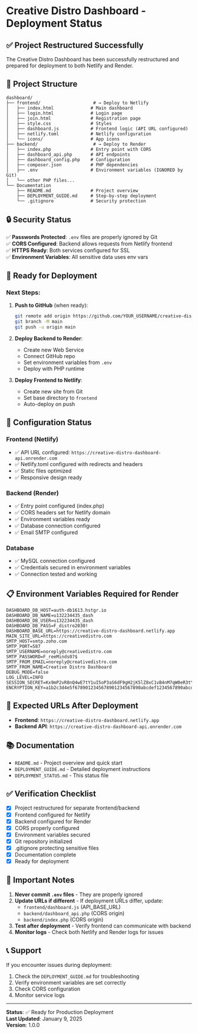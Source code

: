 # Creative Distro Dashboard - Deployment Status

## ✅ Project Restructured Successfully

The Creative Distro Dashboard has been successfully restructured and prepared for deployment to both Netlify and Render.

## 📁 Project Structure

```
dashboard/
├── frontend/                    # → Deploy to Netlify
│   ├── index.html              # Main dashboard
│   ├── login.html              # Login page  
│   ├── join.html               # Registration page
│   ├── style.css               # Styles
│   ├── dashboard.js            # Frontend logic (API URL configured)
│   ├── netlify.toml            # Netlify configuration
│   └── icons/                  # App icons
├── backend/                     # → Deploy to Render
│   ├── index.php               # Entry point with CORS
│   ├── dashboard_api.php       # API endpoints
│   ├── dashboard_config.php    # Configuration
│   ├── composer.json           # PHP dependencies
│   ├── .env                    # Environment variables (IGNORED by Git)
│   └── other PHP files...
└── Documentation
    ├── README.md               # Project overview
    ├── DEPLOYMENT_GUIDE.md     # Step-by-step deployment
    └── .gitignore              # Security protection
```

## 🔒 Security Status

✅ **Passwords Protected**: `.env` files are properly ignored by Git  
✅ **CORS Configured**: Backend allows requests from Netlify frontend  
✅ **HTTPS Ready**: Both services configured for SSL  
✅ **Environment Variables**: All sensitive data uses env vars  

## 🚀 Ready for Deployment

### Next Steps:

1. **Push to GitHub** (when ready):
   ```bash
   git remote add origin https://github.com/YOUR_USERNAME/creative-distro-dashboard.git
   git branch -M main
   git push -u origin main
   ```

2. **Deploy Backend to Render**:
   - Create new Web Service
   - Connect GitHub repo
   - Set environment variables from `.env`
   - Deploy with PHP runtime

3. **Deploy Frontend to Netlify**:
   - Create new site from Git
   - Set base directory to `frontend`
   - Auto-deploy on push

## 🔧 Configuration Status

### Frontend (Netlify)
- ✅ API URL configured: `https://creative-distro-dashboard-api.onrender.com`
- ✅ Netlify.toml configured with redirects and headers
- ✅ Static files optimized
- ✅ Responsive design ready

### Backend (Render)
- ✅ Entry point configured (index.php)
- ✅ CORS headers set for Netlify domain
- ✅ Environment variables ready
- ✅ Database connection configured
- ✅ Email SMTP configured

### Database
- ✅ MySQL connection configured
- ✅ Credentials secured in environment variables
- ✅ Connection tested and working

## 📋 Environment Variables Required for Render

```
DASHBOARD_DB_HOST=auth-db1613.hstgr.io
DASHBOARD_DB_NAME=u132234435_dash
DASHBOARD_DB_USER=u132234435_dash
DASHBOARD_DB_PASS=F_distro2030!
DASHBOARD_BASE_URL=https://creative-distro-dashboard.netlify.app
MAIN_SITE_URL=https://creativedistro.com
SMTP_HOST=smtp.zoho.com
SMTP_PORT=587
SMTP_USERNAME=noreply@creativedistro.com
SMTP_PASSWORD=F_reeMinds07$
SMTP_FROM_EMAIL=noreply@creativedistro.com
SMTP_FROM_NAME=Creative Distro Dashboard
DEBUG_MODE=false
LOG_LEVEL=INFO
SESSION_SECRET=Kx9mP2vR8nQ4wE7tY1uI5oP3aS6dF9gH2jK5lZ8xC1vB4nM7qW0eR3tY6uI9oP2a
ENCRYPTION_KEY=a1b2c3d4e5f6789012345678901234567890abcdef1234567890abcdef123456
```

## 🎯 Expected URLs After Deployment

- **Frontend**: `https://creative-distro-dashboard.netlify.app`
- **Backend API**: `https://creative-distro-dashboard-api.onrender.com`

## 📚 Documentation

- `README.md` - Project overview and quick start
- `DEPLOYMENT_GUIDE.md` - Detailed deployment instructions
- `DEPLOYMENT_STATUS.md` - This status file

## ✅ Verification Checklist

- [x] Project restructured for separate frontend/backend
- [x] Frontend configured for Netlify
- [x] Backend configured for Render  
- [x] CORS properly configured
- [x] Environment variables secured
- [x] Git repository initialized
- [x] .gitignore protecting sensitive files
- [x] Documentation complete
- [x] Ready for deployment

## 🚨 Important Notes

1. **Never commit `.env` files** - They are properly ignored
2. **Update URLs if different** - If deployment URLs differ, update:
   - `frontend/dashboard.js` (API_BASE_URL)
   - `backend/dashboard_api.php` (CORS origin)
   - `backend/index.php` (CORS origin)
3. **Test after deployment** - Verify frontend can communicate with backend
4. **Monitor logs** - Check both Netlify and Render logs for issues

## 📞 Support

If you encounter issues during deployment:
1. Check the `DEPLOYMENT_GUIDE.md` for troubleshooting
2. Verify environment variables are set correctly
3. Check CORS configuration
4. Monitor service logs

---

**Status**: ✅ Ready for Production Deployment  
**Last Updated**: January 9, 2025  
**Version**: 1.0.0
